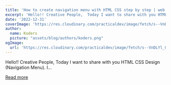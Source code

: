 ```yaml
---
title: 'How to create navigation menu with HTML CSS step by step | web design tutorial | HTML CSS tutorial'
excerpt: 'Hello!! Creative People,  Today I want to share with you HTML CSS Design (Navigation Menu).  I...'
date: '2022-12-31'
coverImage: 'https://res.cloudinary.com/practicaldev/image/fetch/s--VnDLYl_0--/c_imagga_scale,f_auto,fl_progressive,h_420,q_auto,w_1000/https://dev-to-uploads.s3.amazonaws.com/uploads/articles/2ukvenadhrzi7ne4a6zu.jpg'
author:
  name: Koders
  picture: "assets/blog/authors/koders.png"
ogImage:
  url: 'https://res.cloudinary.com/practicaldev/image/fetch/s--VnDLYl_0--/c_imagga_scale,f_auto,fl_progressive,h_420,q_auto,w_1000/https://dev-to-uploads.s3.amazonaws.com/uploads/articles/2ukvenadhrzi7ne4a6zu.jpg'
---
```


Hello!! Creative People,  Today I want to share with you HTML CSS Design (Navigation Menu).  I...

[Read more](https://dev.to/hojjatbandani/how-to-create-navigation-menu-with-html-css-step-by-step-web-design-tutorial-html-css-tutorial-44bh)
